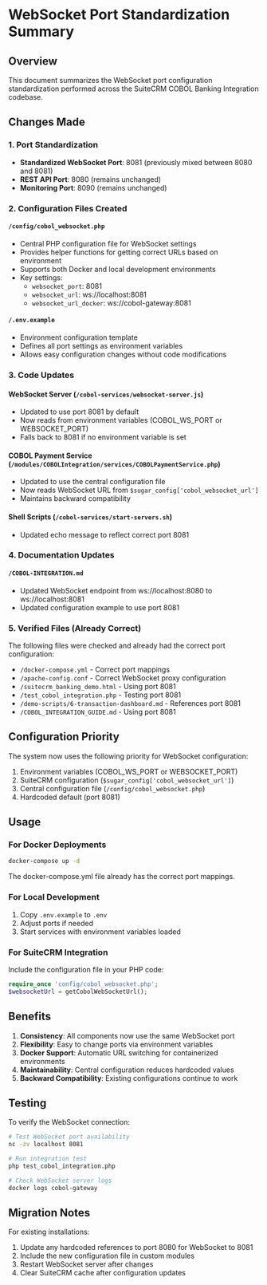 # WebSocket Port Standardization Summary

## Overview
This document summarizes the WebSocket port configuration standardization performed across the SuiteCRM COBOL Banking Integration codebase.

## Changes Made

### 1. Port Standardization
- **Standardized WebSocket Port**: 8081 (previously mixed between 8080 and 8081)
- **REST API Port**: 8080 (remains unchanged)
- **Monitoring Port**: 8090 (remains unchanged)

### 2. Configuration Files Created

#### `/config/cobol_websocket.php`
- Central PHP configuration file for WebSocket settings
- Provides helper functions for getting correct URLs based on environment
- Supports both Docker and local development environments
- Key settings:
  - `websocket_port`: 8081
  - `websocket_url`: ws://localhost:8081
  - `websocket_url_docker`: ws://cobol-gateway:8081

#### `/.env.example`
- Environment configuration template
- Defines all port settings as environment variables
- Allows easy configuration changes without code modifications

### 3. Code Updates

#### WebSocket Server (`/cobol-services/websocket-server.js`)
- Updated to use port 8081 by default
- Now reads from environment variables (COBOL_WS_PORT or WEBSOCKET_PORT)
- Falls back to 8081 if no environment variable is set

#### COBOL Payment Service (`/modules/COBOLIntegration/services/COBOLPaymentService.php`)
- Updated to use the central configuration file
- Now reads WebSocket URL from `$sugar_config['cobol_websocket_url']`
- Maintains backward compatibility

#### Shell Scripts (`/cobol-services/start-servers.sh`)
- Updated echo message to reflect correct port 8081

### 4. Documentation Updates

#### `/COBOL-INTEGRATION.md`
- Updated WebSocket endpoint from ws://localhost:8080 to ws://localhost:8081
- Updated configuration example to use port 8081

### 5. Verified Files (Already Correct)
The following files were checked and already had the correct port configuration:
- `/docker-compose.yml` - Correct port mappings
- `/apache-config.conf` - Correct WebSocket proxy configuration
- `/suitecrm_banking_demo.html` - Using port 8081
- `/test_cobol_integration.php` - Testing port 8081
- `/demo-scripts/6-transaction-dashboard.md` - References port 8081
- `/COBOL_INTEGRATION_GUIDE.md` - Using port 8081

## Configuration Priority

The system now uses the following priority for WebSocket configuration:

1. Environment variables (COBOL_WS_PORT or WEBSOCKET_PORT)
2. SuiteCRM configuration (`$sugar_config['cobol_websocket_url']`)
3. Central configuration file (`/config/cobol_websocket.php`)
4. Hardcoded default (port 8081)

## Usage

### For Docker Deployments
```bash
docker-compose up -d
```
The docker-compose.yml file already has the correct port mappings.

### For Local Development
1. Copy `.env.example` to `.env`
2. Adjust ports if needed
3. Start services with environment variables loaded

### For SuiteCRM Integration
Include the configuration file in your PHP code:
```php
require_once 'config/cobol_websocket.php';
$websocketUrl = getCobolWebSocketUrl();
```

## Benefits

1. **Consistency**: All components now use the same WebSocket port
2. **Flexibility**: Easy to change ports via environment variables
3. **Docker Support**: Automatic URL switching for containerized environments
4. **Maintainability**: Central configuration reduces hardcoded values
5. **Backward Compatibility**: Existing configurations continue to work

## Testing

To verify the WebSocket connection:
```bash
# Test WebSocket port availability
nc -zv localhost 8081

# Run integration test
php test_cobol_integration.php

# Check WebSocket server logs
docker logs cobol-gateway
```

## Migration Notes

For existing installations:
1. Update any hardcoded references to port 8080 for WebSocket to 8081
2. Include the new configuration file in custom modules
3. Restart WebSocket server after changes
4. Clear SuiteCRM cache after configuration updates
